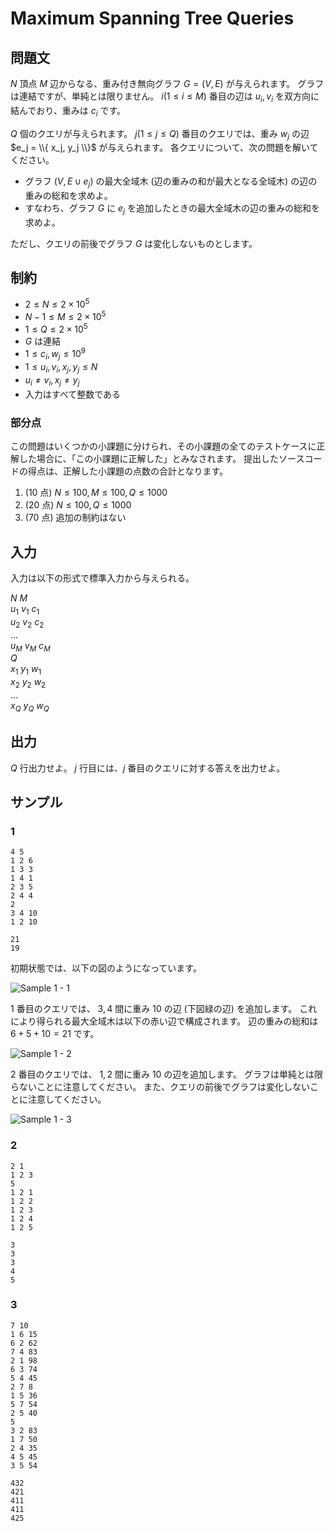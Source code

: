 # Maximum Spanning Tree Queries

## 問題文

$N$ 頂点 $M$ 辺からなる、重み付き無向グラフ $G = (V, E)$ が与えられます。 グラフは連結ですが、単純とは限りません。
$i (1 \le i \le M)$ 番目の辺は $u_i, v_i$ を双方向に結んでおり、重みは $c_i$ です。

$Q$ 個のクエリが与えられます。
$j (1 \le j \le Q)$ 番目のクエリでは、重み $w_j$ の辺 $e_j = \\{ x_j, y_j \\}$ が与えられます。
各クエリについて、次の問題を解いてください。

- グラフ $(V, E \cup e_j)$ の最大全域木 (辺の重みの和が最大となる全域木) の辺の重みの総和を求めよ。
- すなわち、グラフ $G$ に $e_j$ を追加したときの最大全域木の辺の重みの総和を求めよ。

ただし、クエリの前後でグラフ $G$ は変化しないものとします。

## 制約

- $2 \le N \le 2 \times 10^5$
- $N - 1 \le M \le 2 \times 10^5$
- $1 \le Q \le 2 \times 10^5$
- $G$ は連結
- $1 \le c_i, w_j \le 10^9$
- $1 \le u_i, v_i, x_j, y_j \le N$
- $u_i \ne v_i, x_j \ne y_j$
- 入力はすべて整数である

### 部分点

この問題はいくつかの小課題に分けられ、その小課題の全てのテストケースに正解した場合に、「この小課題に正解した」とみなされます。
提出したソースコードの得点は、正解した小課題の点数の合計となります。

1. (10 点) $N \le 100, M \le 100, Q \le 1000$
2. (20 点) $N \le 100, Q \le 1000$
3. (70 点) 追加の制約はない

## 入力

入力は以下の形式で標準入力から与えられる。

$N$ $M$<br />
$u_1$ $v_1$ $c_1$ <br />
$u_2$ $v_2$ $c_2$ <br />
... <br />
$u_M$ $v_M$ $c_M$ <br />
$Q$ <br />
$x_1$ $y_1$ $w_1$ <br />
$x_2$ $y_2$ $w_2$ <br />
... <br />
$x_Q$ $y_Q$ $w_Q$ <br />

## 出力

$Q$ 行出力せよ。
$j$ 行目には、$j$ 番目のクエリに対する答えを出力せよ。

## サンプル

### 1

```text
4 5
1 2 6
1 3 3
1 4 1
2 3 5
2 4 4
2
3 4 10
1 2 10
```

```text
21
19
```

初期状態では、以下の図のようになっています。

![Sample 1 - 1](https://a01sa01to.com/images/cms/2024/08/maximum-cup-2024-img/mstq/sample1-1.svg)

1 番目のクエリでは、 $3, 4$ 間に重み $10$ の辺 (下図緑の辺) を追加します。
これにより得られる最大全域木は以下の赤い辺で構成されます。
辺の重みの総和は $6 + 5 + 10 = 21$ です。

![Sample 1 - 2](https://a01sa01to.com/images/cms/2024/08/maximum-cup-2024-img/mstq/sample1-2.svg)

2 番目のクエリでは、 $1, 2$ 間に重み $10$ の辺を追加します。
グラフは単純とは限らないことに注意してください。
また、クエリの前後でグラフは変化しないことに注意してください。

![Sample 1 - 3](https://a01sa01to.com/images/cms/2024/08/maximum-cup-2024-img/mstq/sample1-3.svg)

### 2

```text
2 1
1 2 3
5
1 2 1
1 2 2
1 2 3
1 2 4
1 2 5
```

```text
3
3
3
4
5
```

### 3

```text
7 10
1 6 15
6 2 62
7 4 83
2 1 98
6 3 74
5 4 45
2 7 8
1 5 36
5 7 54
2 5 40
5
3 2 83
1 7 50
2 4 35
4 5 45
3 5 54
```

```text
432
421
411
411
425
```
